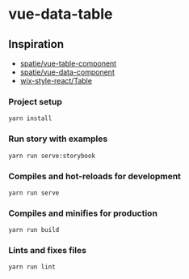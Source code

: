 # vue-data-table

## Inspiration
 * [spatie/vue-table-component](https://github.com/spatie/vue-table-component)
 * [spatie/vue-data-component](https://github.com/spatie/vue-data-component)
 * [wix-style-react/Table](https://github.com/wix/wix-style-react/tree/master/src/Table)

### Project setup
```
yarn install
```

### Run story with examples 
```
yarn run serve:storybook
```

### Compiles and hot-reloads for development
```
yarn run serve
```

### Compiles and minifies for production
```
yarn run build
```

### Lints and fixes files
```
yarn run lint
```
